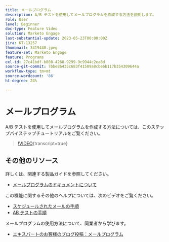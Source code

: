 ```yaml
---
title: メールプログラム
description: A/B テストを使用してメールプログラムを作成する方法を説明します。
role: User
level: Beginner
doc-type: Feature Video
solution: Marketo Engage
last-substantial-update: 2023-05-23T00:00:00Z
jira: KT-13257
thumbnail: 3419440.jpeg
feature-set: Marketo Engage
feature: Programs
exl-id: 27c41bdf-b808-4268-9299-9c9944c2ea8d
source-git-commit: 7bbe86435c683f41509a8cbe6b117b354309644a
workflow-type: tm+mt
source-wordcount: '86'
ht-degree: 24%

---
```


# メールプログラム

A/B テストを使用してメールプログラムを作成する方法については、このステップバイステップチュートリアルをご覧ください。

>[!VIDEO](https://video.tv.adobe.com/v/3419440/?learn=on){transcript=true}


## その他のリソース

詳しくは、関連する製品ガイドを参照してください。
* [ メールプログラムのドキュメントについて ](https://experienceleague.adobe.com/docs/marketo/using/product-docs/email-marketing/email-programs/creating-an-email-program/understanding-email-programs.html?lang=en)

この機能に関するその他のヘルプについては、次のビデオをご覧ください。
* [ スケジュールされたメールの手順 ](https://experienceleague.adobe.com/docs/marketo-learn/tutorials/email-marketing/scheduled-email-watch.html?lang=en)
* [AB テストの手順 ](https://experienceleague.adobe.com/docs/marketo-learn/tutorials/email-marketing/ab-testing-watch.html?lang=en)

メールプログラムの使用方法について、同業者から学びます。
* [ エキスパートのお客様のブログ投稿：メールプログラム ](https://nation.marketo.com/t5/product-blogs/marketo-success-series-email-programs/ba-p/304968)
